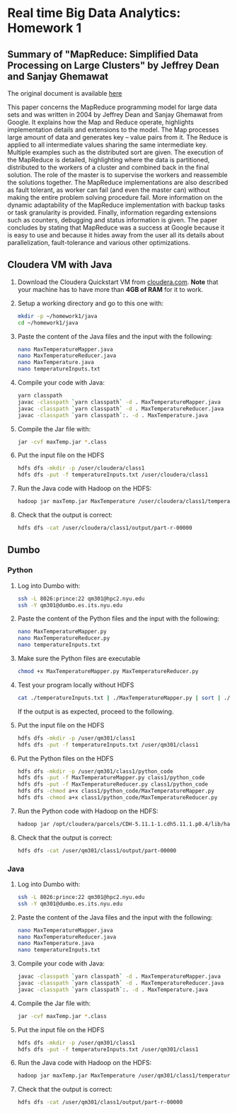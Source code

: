 # Real time Big Data Analytics: Homework 1

## Summary of "MapReduce: Simplified Data Processing on Large Clusters" by Jeffrey Dean and Sanjay Ghemawat
The original document is available [here](http://static.usenix.org/event/osdi04/tech/full_papers/dean/dean.pdf)

This paper concerns the MapReduce programming model for large data sets and was written in 2004 by Jeffrey Dean and Sanjay Ghemawat from Google. It explains how the Map and Reduce operate, highlights implementation details and extensions to the model. The Map processes large amount of data and generates key – value pairs from it. The Reduce is applied to all intermediate values sharing the same intermediate key. Multiple examples such as the distributed sort are given. The execution of the MapReduce is detailed, highlighting where the data is partitioned, distributed to the workers of a cluster and combined back in the final solution. The role of the master is to supervise the workers and reassemble the solutions together. The MapReduce implementations are also described as fault tolerant, as worker can fail (and even the master can) without making the entire problem solving procedure fail. More information on the dynamic adaptability of the MapReduce implementation with backup tasks or task granularity is provided. Finally, information regarding extensions such as counters, debugging and status information is given. The paper concludes by stating that MapReduce was a success at Google because it is easy to use and because it hides away from the user all its details about parallelization, fault-tolerance and various other optimizations. 

## Cloudera VM with Java
1. Download the Cloudera Quickstart VM from [cloudera.com](https://www.cloudera.com/downloads/quickstart_vms/5-10.html). **Note** that your machine has to have more than **4GB of RAM** for it to work.
2. Setup a working directory and go to this one with:

   ```bash
   mkdir -p ~/homework1/java
   cd ~/homework1/java
   ```
   
3. Paste the content of the Java files and the input with the following:

   ```bash
   nano MaxTemperatureMapper.java
   nano MaxTemperatureReducer.java
   nano MaxTemperature.java
   nano temperatureInputs.txt
   ```
   
4. Compile your code with Java:

   ```bash
   yarn classpath
   javac -classpath `yarn classpath` -d . MaxTemperatureMapper.java
   javac -classpath `yarn classpath` -d . MaxTemperatureReducer.java
   javac -classpath `yarn classpath`:. -d . MaxTemperature.java
   ```
   
5. Compile the Jar file with:

   ```bash
   jar -cvf maxTemp.jar *.class
   ```
   
6. Put the input file on the HDFS

   ```bash
   hdfs dfs -mkdir -p /user/cloudera/class1
   hdfs dfs -put -f temperatureInputs.txt /user/cloudera/class1   
   ```
     
7. Run the Java code with Hadoop on the HDFS:

   ```bash
   hadoop jar maxTemp.jar MaxTemperature /user/cloudera/class1/temperatureInputs.txt /user/cloudera/class1/output
   ```

8. Check that the output is correct:

   ```bash
   hdfs dfs -cat /user/cloudera/class1/output/part-r-00000
   ```


## Dumbo

### Python
1. Log into Dumbo with:

   ```bash
   ssh -L 8026:prince:22 qm301@hpc2.nyu.edu
   ssh -Y qm301@dumbo.es.its.nyu.edu
   ```
   
2. Paste the content of the Python files and the input with the following:

   ```bash
   nano MaxTemperatureMapper.py
   nano MaxTemperatureReducer.py
   nano temperatureInputs.txt
   ```
   
3. Make sure the Python files are executable
   
   ```bash
   chmod +x MaxTemperatureMapper.py MaxTemperatureReducer.py
   ```
   
4. Test your program locally without HDFS
   
   ```bash
   cat ./temperatureInputs.txt | ./MaxTemperatureMapper.py | sort | ./MaxTemperatureReducer.py
   ```
   
   If the output is as expected, proceed to the following.

5. Put the input file on the HDFS

   ```bash
   hdfs dfs -mkdir -p /user/qm301/class1
   hdfs dfs -put -f temperatureInputs.txt /user/qm301/class1   
   ```
   
6. Put the Python files on the HDFS

   ```bash
   hdfs dfs -mkdir -p /user/qm301/class1/python_code
   hdfs dfs -put -f MaxTemperatureMapper.py class1/python_code
   hdfs dfs -put -f MaxTemperatureReducer.py class1/python_code
   hdfs dfs -chmod a+x class1/python_code/MaxTemperatureMapper.py
   hdfs dfs -chmod a+x class1/python_code/MaxTemperatureReducer.py
   ```
   
7. Run the Python code with Hadoop on the HDFS:

   ```bash
   hadoop jar /opt/cloudera/parcels/CDH-5.11.1-1.cdh5.11.1.p0.4/lib/hadoop-mapreduce/hadoop-streaming.jar -files hdfs://dumbo/user/qm301/class1/python_code/MaxTemperatureMapper.py,hdfs://dumbo/user/qm301/class1/python_code/MaxTemperatureReducer.py -mapper "python MaxTemperatureMapper.py" -reducer "python MaxTemperatureReducer.py" -input /user/qm301/class1/temperatureInputs.txt -output /user/qm301/class1/output -numReduceTasks 1
   ```

8. Check that the output is correct:

   ```bash
   hdfs dfs -cat /user/qm301/class1/output/part-00000
   ```
   
### Java
1. Log into Dumbo with:

   ```bash
   ssh -L 8026:prince:22 qm301@hpc2.nyu.edu
   ssh -Y qm301@dumbo.es.its.nyu.edu
   ```
   
2. Paste the content of the Java files and the input with the following:

   ```bash
   nano MaxTemperatureMapper.java
   nano MaxTemperatureReducer.java
   nano MaxTemperature.java
   nano temperatureInputs.txt
   ```
   
4. Compile your code with Java:

   ```bash
   javac -classpath `yarn classpath` -d . MaxTemperatureMapper.java
   javac -classpath `yarn classpath` -d . MaxTemperatureReducer.java
   javac -classpath `yarn classpath`:. -d . MaxTemperature.java
   ```
   
5. Compile the Jar file with:

   ```bash
   jar -cvf maxTemp.jar *.class
   ```
   
6. Put the input file on the HDFS

   ```bash
   hdfs dfs -mkdir -p /user/qm301/class1
   hdfs dfs -put -f temperatureInputs.txt /user/qm301/class1   
   ```
     
7. Run the Java code with Hadoop on the HDFS:

   ```bash
   hadoop jar maxTemp.jar MaxTemperature /user/qm301/class1/temperatureInputs.txt /user/qm301/class1/output
   ```

8. Check that the output is correct:

   ```bash
   hdfs dfs -cat /user/qm301/class1/output/part-r-00000
   ```
